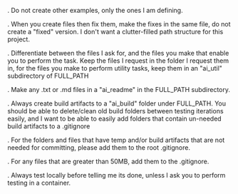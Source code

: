 . Do not create other examples, only the ones I am defining.

. When you create files then fix them, make the fixes in the same file, do not create a "fixed" version.  I don't want a clutter-filled path structure for this project.

. Differentiate between the files I ask for, and the files you make that enable you to perform the task.  Keep the files I request in the folder I request them in, for the files you make to perform utility tasks, keep them in an "ai_util" subdirectory of FULL_PATH

. Make any .txt or .md files in a "ai_readme" in the FULL_PATH subdirectory.

. Always create build artifacts to a "ai_build" folder under FULL_PATH.  You should be able to delete/clean old build folders between testing iterations easily, and I want to be able to easily add folders that contain un-needed build artifacts to a .gitignore

. For the folders and files that have temp and/or build artifacts that are not needed for committing, please add them to the root .gitignore.

. For any files that are greater than 50MB, add them to the .gitignore.

. Always test locally before telling me its done, unless I ask you to perform testing in a container.

